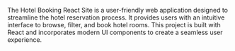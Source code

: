 The Hotel Booking React Site is a user-friendly web application designed to streamline the hotel reservation process. It provides users with an intuitive interface to browse, filter, and book hotel rooms. This project is built with React and incorporates modern UI components to create a seamless user experience.